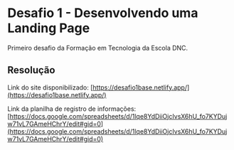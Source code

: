 # Desafio 1 - Desenvolvendo uma Landing Page

Primeiro desafio da Formação em Tecnologia da Escola DNC.

## Resolução

Link do site disponibilizado: [https://desafio1base.netlify.app/](https://desafio1base.netlify.app/)

Link da planilha de registro de informações:  [https://docs.google.com/spreadsheets/d/1lqe8YdDiiOjcIvsX6hU_fo7KYDujw71vL7GAmeHChrY/edit#gid=0](https://docs.google.com/spreadsheets/d/1lqe8YdDiiOjcIvsX6hU_fo7KYDujw71vL7GAmeHChrY/edit#gid=0)
